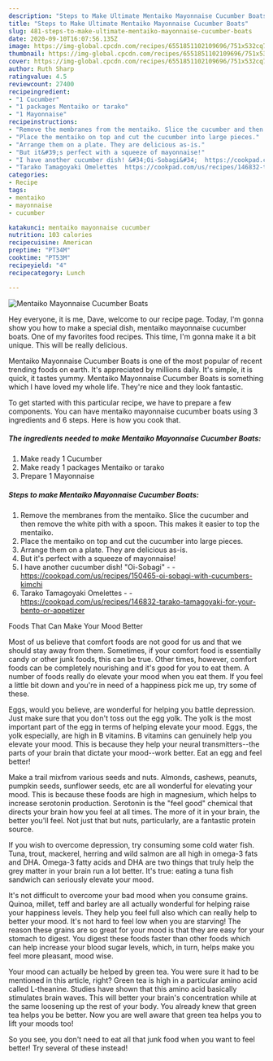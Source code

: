 ```yaml
---
description: "Steps to Make Ultimate Mentaiko Mayonnaise Cucumber Boats"
title: "Steps to Make Ultimate Mentaiko Mayonnaise Cucumber Boats"
slug: 481-steps-to-make-ultimate-mentaiko-mayonnaise-cucumber-boats
date: 2020-09-10T16:07:56.135Z
image: https://img-global.cpcdn.com/recipes/6551851102109696/751x532cq70/mentaiko-mayonnaise-cucumber-boats-recipe-main-photo.jpg
thumbnail: https://img-global.cpcdn.com/recipes/6551851102109696/751x532cq70/mentaiko-mayonnaise-cucumber-boats-recipe-main-photo.jpg
cover: https://img-global.cpcdn.com/recipes/6551851102109696/751x532cq70/mentaiko-mayonnaise-cucumber-boats-recipe-main-photo.jpg
author: Ruth Sharp
ratingvalue: 4.5
reviewcount: 27400
recipeingredient:
- "1 Cucumber"
- "1 packages Mentaiko or tarako"
- "1 Mayonnaise"
recipeinstructions:
- "Remove the membranes from the mentaiko. Slice the cucumber and then remove the white pith with a spoon. This makes it easier to top the mentaiko."
- "Place the mentaiko on top and cut the cucumber into large pieces."
- "Arrange them on a plate. They are delicious as-is."
- "But it&#39;s perfect with a squeeze of mayonnaise!"
- "I have another cucumber dish! &#34;Oi-Sobagi&#34;  https://cookpad.com/us/recipes/150465-oi-sobagi-with-cucumbers-kimchi"
- "Tarako Tamagoyaki Omelettes  https://cookpad.com/us/recipes/146832-tarako-tamagoyaki-for-your-bento-or-appetizer"
categories:
- Recipe
tags:
- mentaiko
- mayonnaise
- cucumber

katakunci: mentaiko mayonnaise cucumber 
nutrition: 103 calories
recipecuisine: American
preptime: "PT34M"
cooktime: "PT53M"
recipeyield: "4"
recipecategory: Lunch

---
```



![Mentaiko Mayonnaise Cucumber Boats](https://img-global.cpcdn.com/recipes/6551851102109696/751x532cq70/mentaiko-mayonnaise-cucumber-boats-recipe-main-photo.jpg)

Hey everyone, it is me, Dave, welcome to our recipe page. Today, I'm gonna show you how to make a special dish, mentaiko mayonnaise cucumber boats. One of my favorites food recipes. This time, I'm gonna make it a bit unique. This will be really delicious.



Mentaiko Mayonnaise Cucumber Boats is one of the most popular of recent trending foods on earth. It's appreciated by millions daily. It's simple, it is quick, it tastes yummy. Mentaiko Mayonnaise Cucumber Boats is something which I have loved my whole life. They're nice and they look fantastic.


To get started with this particular recipe, we have to prepare a few components. You can have mentaiko mayonnaise cucumber boats using 3 ingredients and 6 steps. Here is how you cook that.

<!--inarticleads1-->

##### The ingredients needed to make Mentaiko Mayonnaise Cucumber Boats:

1. Make ready 1 Cucumber
1. Make ready 1 packages Mentaiko or tarako
1. Prepare 1 Mayonnaise




<!--inarticleads2-->

##### Steps to make Mentaiko Mayonnaise Cucumber Boats:

1. Remove the membranes from the mentaiko. Slice the cucumber and then remove the white pith with a spoon. This makes it easier to top the mentaiko.
1. Place the mentaiko on top and cut the cucumber into large pieces.
1. Arrange them on a plate. They are delicious as-is.
1. But it&#39;s perfect with a squeeze of mayonnaise!
1. I have another cucumber dish! &#34;Oi-Sobagi&#34; -  - https://cookpad.com/us/recipes/150465-oi-sobagi-with-cucumbers-kimchi
1. Tarako Tamagoyaki Omelettes -  - https://cookpad.com/us/recipes/146832-tarako-tamagoyaki-for-your-bento-or-appetizer




Foods That Can Make Your Mood Better


Most of us believe that comfort foods are not good for us and that we should stay away from them. Sometimes, if your comfort food is essentially candy or other junk foods, this can be true. Other times, however, comfort foods can be completely nourishing and it's good for you to eat them. A number of foods really do elevate your mood when you eat them. If you feel a little bit down and you're in need of a happiness pick me up, try some of these.

Eggs, would you believe, are wonderful for helping you battle depression. Just make sure that you don't toss out the egg yolk. The yolk is the most important part of the egg in terms of helping elevate your mood. Eggs, the yolk especially, are high in B vitamins. B vitamins can genuinely help you elevate your mood. This is because they help your neural transmitters--the parts of your brain that dictate your mood--work better. Eat an egg and feel better!

Make a trail mixfrom various seeds and nuts. Almonds, cashews, peanuts, pumpkin seeds, sunflower seeds, etc are all wonderful for elevating your mood. This is because these foods are high in magnesium, which helps to increase serotonin production. Serotonin is the "feel good" chemical that directs your brain how you feel at all times. The more of it in your brain, the better you'll feel. Not just that but nuts, particularly, are a fantastic protein source.

If you wish to overcome depression, try consuming some cold water fish. Tuna, trout, mackerel, herring and wild salmon are all high in omega-3 fats and DHA. Omega-3 fatty acids and DHA are two things that truly help the grey matter in your brain run a lot better. It's true: eating a tuna fish sandwich can seriously elevate your mood. 

It's not difficult to overcome your bad mood when you consume grains. Quinoa, millet, teff and barley are all actually wonderful for helping raise your happiness levels. They help you feel full also which can really help to better your mood. It's not hard to feel low when you are starving! The reason these grains are so great for your mood is that they are easy for your stomach to digest. You digest these foods faster than other foods which can help increase your blood sugar levels, which, in turn, helps make you feel more pleasant, mood wise.

Your mood can actually be helped by green tea. You were sure it had to be mentioned in this article, right? Green tea is high in a particular amino acid called L-theanine. Studies have shown that this amino acid basically stimulates brain waves. This will better your brain's concentration while at the same loosening up the rest of your body. You already knew that green tea helps you be better. Now you are well aware that green tea helps you to lift your moods too!

So you see, you don't need to eat all that junk food when you want to feel better! Try several of these instead!

